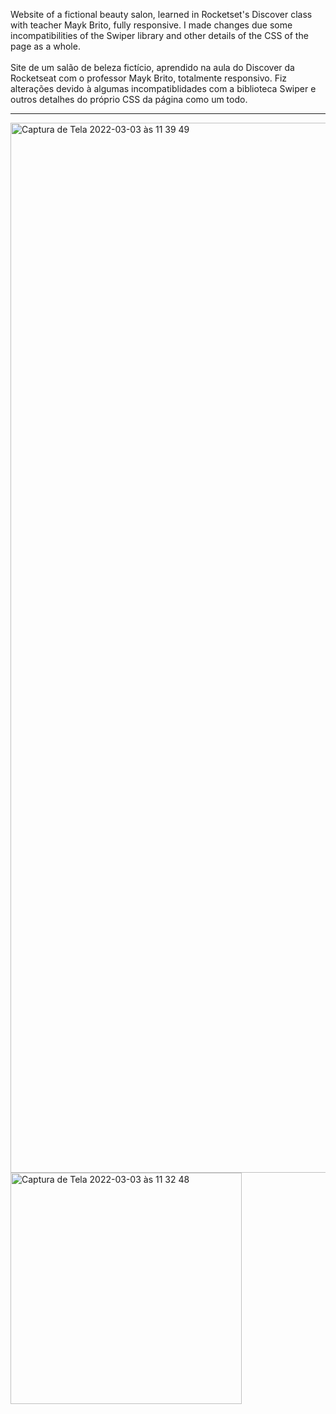 Website of a fictional beauty salon, learned in Rocketset's Discover class with teacher Mayk Brito, fully responsive.
I made changes due some incompatibilities of the Swiper library and other details of the CSS of the page as a whole. <br><br>
Site de um salão de beleza fictício, aprendido na aula do Discover da Rocketseat com o professor Mayk Brito, totalmente responsivo. 
Fiz alterações devido à algumas incompatiblidades com a biblioteca Swiper e outros detalhes do próprio CSS da página como um todo.

<hr>


<img width="1680" alt="Captura de Tela 2022-03-03 às 11 39 49" src="https://user-images.githubusercontent.com/61237811/156586921-131387ad-22b9-43dc-bcb1-00e6a8ffd2b7.png">

<img width="370" alt="Captura de Tela 2022-03-03 às 11 32 48" src="https://user-images.githubusercontent.com/61237811/156586454-be4f5f92-91b8-4373-9180-9607f17bb444.png">



